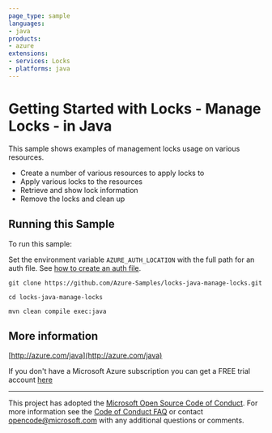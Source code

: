 ```yaml
---
page_type: sample
languages:
- java
products:
- azure
extensions:
- services: Locks
- platforms: java
---
```


# Getting Started with Locks - Manage Locks - in Java #


  This sample shows examples of management locks usage on various resources.
   - Create a number of various resources to apply locks to
   - Apply various locks to the resources
   - Retrieve and show lock information
   - Remove the locks and clean up
 

## Running this Sample ##

To run this sample:

Set the environment variable `AZURE_AUTH_LOCATION` with the full path for an auth file. See [how to create an auth file](https://github.com/Azure/azure-libraries-for-java/blob/master/AUTH.md).

    git clone https://github.com/Azure-Samples/locks-java-manage-locks.git

    cd locks-java-manage-locks

    mvn clean compile exec:java

## More information ##

[http://azure.com/java](http://azure.com/java)

If you don't have a Microsoft Azure subscription you can get a FREE trial account [here](http://go.microsoft.com/fwlink/?LinkId=330212)

---

This project has adopted the [Microsoft Open Source Code of Conduct](https://opensource.microsoft.com/codeofconduct/). For more information see the [Code of Conduct FAQ](https://opensource.microsoft.com/codeofconduct/faq/) or contact [opencode@microsoft.com](mailto:opencode@microsoft.com) with any additional questions or comments.